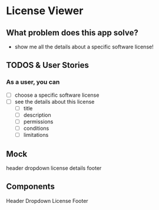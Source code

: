# License Viewer

## What problem does this app solve?

- show me all the details about a specific software license!

## TODOS & User Stories

### As a user, you can

- [ ] choose a specific software license
- [ ] see the details about this license
  - [ ] title
  - [ ] description
  - [ ] permissions
  - [ ] conditions
  - [ ] limitations

## Mock

header
dropdown
license details
footer

## Components

Header
Dropdown
License
Footer
